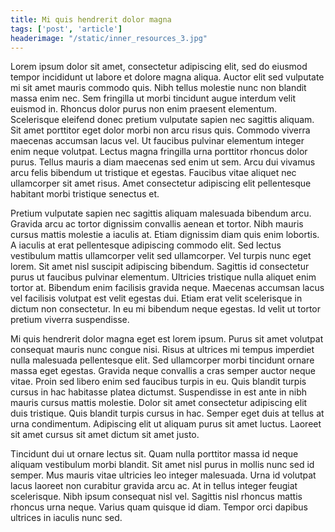 ```yaml
---
title: Mi quis hendrerit dolor magna
tags: ['post', 'article']
headerimage: "/static/inner_resources_3.jpg"
---
```


Lorem ipsum dolor sit amet, consectetur adipiscing elit, sed do eiusmod tempor incididunt ut labore et dolore magna aliqua. Auctor elit sed vulputate mi sit amet mauris commodo quis. Nibh tellus molestie nunc non blandit massa enim nec. Sem fringilla ut morbi tincidunt augue interdum velit euismod in. Rhoncus dolor purus non enim praesent elementum. Scelerisque eleifend donec pretium vulputate sapien nec sagittis aliquam. Sit amet porttitor eget dolor morbi non arcu risus quis. Commodo viverra maecenas accumsan lacus vel. Ut faucibus pulvinar elementum integer enim neque volutpat. Lectus magna fringilla urna porttitor rhoncus dolor purus. Tellus mauris a diam maecenas sed enim ut sem. Arcu dui vivamus arcu felis bibendum ut tristique et egestas. Faucibus vitae aliquet nec ullamcorper sit amet risus. Amet consectetur adipiscing elit pellentesque habitant morbi tristique senectus et.

Pretium vulputate sapien nec sagittis aliquam malesuada bibendum arcu. Gravida arcu ac tortor dignissim convallis aenean et tortor. Nibh mauris cursus mattis molestie a iaculis at. Etiam dignissim diam quis enim lobortis. A iaculis at erat pellentesque adipiscing commodo elit. Sed lectus vestibulum mattis ullamcorper velit sed ullamcorper. Vel turpis nunc eget lorem. Sit amet nisl suscipit adipiscing bibendum. Sagittis id consectetur purus ut faucibus pulvinar elementum. Ultricies tristique nulla aliquet enim tortor at. Bibendum enim facilisis gravida neque. Maecenas accumsan lacus vel facilisis volutpat est velit egestas dui. Etiam erat velit scelerisque in dictum non consectetur. In eu mi bibendum neque egestas. Id velit ut tortor pretium viverra suspendisse.

Mi quis hendrerit dolor magna eget est lorem ipsum. Purus sit amet volutpat consequat mauris nunc congue nisi. Risus at ultrices mi tempus imperdiet nulla malesuada pellentesque elit. Sed ullamcorper morbi tincidunt ornare massa eget egestas. Gravida neque convallis a cras semper auctor neque vitae. Proin sed libero enim sed faucibus turpis in eu. Quis blandit turpis cursus in hac habitasse platea dictumst. Suspendisse in est ante in nibh mauris cursus mattis molestie. Dolor sit amet consectetur adipiscing elit duis tristique. Quis blandit turpis cursus in hac. Semper eget duis at tellus at urna condimentum. Adipiscing elit ut aliquam purus sit amet luctus. Laoreet sit amet cursus sit amet dictum sit amet justo.

Tincidunt dui ut ornare lectus sit. Quam nulla porttitor massa id neque aliquam vestibulum morbi blandit. Sit amet nisl purus in mollis nunc sed id semper. Mus mauris vitae ultricies leo integer malesuada. Urna id volutpat lacus laoreet non curabitur gravida arcu ac. At in tellus integer feugiat scelerisque. Nibh ipsum consequat nisl vel. Sagittis nisl rhoncus mattis rhoncus urna neque. Varius quam quisque id diam. Tempor orci dapibus ultrices in iaculis nunc sed.
